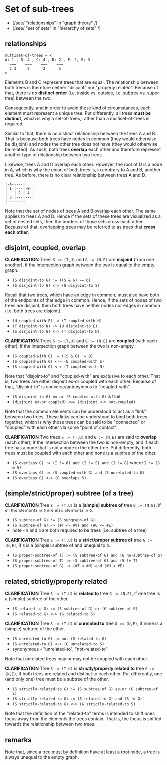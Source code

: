 
<!-- ======================================================================= -->
# Set of sub-trees

* (/see/ "relationships" in "graph theory" /)
* (/see/ "set of sets" in "hierarchy of sets" /)

<!-- ======================================================================= -->
## relationships

```
multiset-of-trees = <
A: 1 , B: 4 , C: 4 , D: 2 , E: 2, F: 3
  ===    ===    ===    ===
  2 3     2      2      5
>
```

Elements B and C represent trees that are equal. The relationship between
both trees is therefore neither "disjoint" nor "properly related". Because
of that, there is no **distinct order** (i.e. inside vs. outside, i.e.
subtree vs. super-tree) between the two.

Consequently, and in order to avoid these kind of circumstances, each element
must represent a unique tree. Put differently, all trees **must be distinct**,
which is why a set-of-trees, rather than a multiset-of-trees is required.

Similar to that, there is no distinct relationship between the trees A and
B. That is because both trees have nodes in common (they would otherwise be
disjoint) and nodes the other tree does not have (they would otherwise be
related). As such, both trees **overlap** each other and therefore represent
another type of relationship between two trees.

Likewise, trees A and D overlap each other. However, the root of D is a node
in A, which is why the union of both trees is, in contrary to A and B, another
tree. As before, there is no clear relationship between trees A and D.

```
|-A-----|
| 1 |---|-B-|
|   | 2 | 4 |
| 3 |---|---|
|-------|
```

Note that the set of nodes of trees A and B overlap each other. The same applies
to trees A and D. Hence if the sets of these trees are visualized as a set of
nested sets, then the borders of those sets cross each other. Because of that,
overlapping trees may be referred to as trees that **cross each other**.

<!-- ======================================================================= -->
## disjoint, coupled, overlap

**CLARIFICATION**
Trees `S := (T,U)` and `G := (N,E)` are **disjoint** (from one another),
if the intersection graph between the two is equal to the empty graph.

* `(S disjoint-to G) := ((S & G) == Ø)`
* `(S disjoint-to G) <-> (G disjoint-to S)`

Recall that two trees, which have an edge in common, must also have both
of the endpoints of that edge in common. Hence, if the sets of nodes of
two trees are disjoint, then both trees have neither nodes nor edges in
common (i.e. both trees are disjoint).

* `(U coupled-with E) -> (T coupled-with N)`
* `(T disjoint-to N) -> (U disjoint-to E)`
* `(S disjoint-to G) <-> (T disjoint-to N)`

**CLARIFICATION**
Trees `S := (T,U)` and `G := (N,E)` are **coupled** (with each other),
if the intersection graph between the two is non-empty.

* `(S coupled-with G) := ((S & G) != Ø)`
* `(S coupled-with G) <-> (G coupled-with S)`
* `(S coupled-with G) <-> (T coupled-with N)`

Note that "disjoint-to" and "coupled-with" are exclusive to each other.
That is, two trees are either disjoint ex-or coupled with each other.
Because of that, "disjoint-to" is converse/antonymous to "coupled-with".

* `(S disjoint-to G) ex-or (S coupled-with G)` is true
* `(disjoint ex-or coupled) <=> (disjoint <-> not-coupled)`

Note that the common elements can be understood to act as a "link" between two
trees. These links can be understood to bind both trees together, which is why
those trees can be said to be "connected" or "coupled" with each other via some
"point of contact".

**CLARIFICATION**
Two trees `S := (T,U)` and `G := (N,E)` are said to **overlap** (each other),
if the intersection between the two is non-empty, and if each tree has a node
that is not a node in the other tree. Put differently, both trees must be
coupled with each other and none is a subtree of the other.

* `(S overlaps G) := (I != Ø) and (I != S) and (I != G)` where `I := (S & G)`
* `(S overlaps G) := (S coupled-with G) and (S unrelated-to G)`
* `(S overlaps G) <-> (G overlaps S)`

<!-- ======================================================================= -->
## (simple/strict/proper) subtree (of a tree)

**CLARIFICATION**
Tree `S := (T,U)` is a **(simple) subtree of** tree `G := (N,E)`,
if all the elements in `S` are also elements in `G`.

* `(S subtree-of G) := (S subgraph-of G)`
* `(S subtree-of G) -> (#T <= #V) and (#U <= #E)`
* note - `S` and `G` are both required to be trees (i.e. subtree of a tree)

**CLARIFICATION**
Tree `S := (T,U)` is a **strict/proper subtree of** tree `G := (N,E)`,
if `S` is a (simple) subtree of and unequal to `G`.

* `(S proper-subtree-of T) := (S subtree-of G) and (G no-subtree-of S)`
* `(S proper-subtree-of T) := (S subtree-of G) and (S != T)`
* `(S proper-subtree-of G) -> (#T < #N) and (#U < #E)`

<!-- ======================================================================= -->
## related, strictly/properly related

**CLARIFICATION**
Tree `S := (T,U)` is **related to** tree `G := (N,E)`,
if one tree is a (simple) subtree of the other.

* `(S related-to G) := (S subtree-of G) or (G subtree-of S)`
* `(S related-to G) <-> (G related-to S)`

**CLARIFICATION**
Tree `S := (T,U)` is **unrelated to** tree `G := (N,E)`,
if none is a (simple) subtree of the other.

* `(S unrelated-to G) := not (S related-to G)`
* `(S unrelated-to G) <-> (G unrelated-to S)`
* synonymous - "unrelated-to", "not-related-to"

Note that unrelated trees may or may not be coupled with each other.

**CLARIFICATION**
Tree `S := (T,U)` is **strictly/properly related to** tree `G := (N,E)`,
if both trees are related and distinct to each other. Put differently,
one (and only one) tree must be a subtree of the other.

* `(S strictly-related-to G) := (S subtree-of G) ex-or (G subtree-of S)`
* `(S strictly-related-to G) := (S related-to G) and (S != G)`
* `(S strictly-related-to G) <-> (G strictly-related-to S)`

Note that the definition of the "related-to" terms is intended to shift
ones focus away from the elements the trees contain. That is, the focus
is shifted towards the relationship between two trees.

<!-- ======================================================================= -->
## remarks

Note that, since a tree must by definition have at least a root node,
a tree is always unequal to the empty graph.
